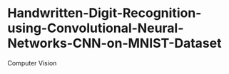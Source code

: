 # Handwritten-Digit-Recognition-using-Convolutional-Neural-Networks-CNN-on-MNIST-Dataset
Computer Vision

